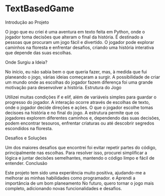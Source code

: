 
<h1>TextBasedGame</h1>

Introdução ao Projeto

O jogo que eu criei é uma aventura em texto feita em Python, onde o jogador toma decisões que alteram o final da história. É destinado a pessoas que procuram um jogo fácil e divertido. O jogador pode explorar caminhos na floresta e enfrentar desafios, criando uma história interativa que depende das suas escolhas.

Onde Surgiu a Ideia?

No início, eu não sabia bem o que queria fazer, mas, à medida que fui planeando o jogo, várias ideias começaram a surgir. A possibilidade de criar um mundo onde as escolhas do jogador fazem diferença foi uma grande motivação para desenvolver a história.
Estrutura do Jogo

Utilizei muitas condições if e elif, além de variáveis simples para guardar o progresso do jogador. A interação ocorre através de escolhas de texto, onde o jogador decide direções e ações. O que o jogador escolhe tomas decisoes na história e no final do jogo. A estrutura permite que os jogadores explorem diferentes caminhos e, dependendo das suas decisões, podem encontrar tesouros, enfrentar criaturas ou até descobrir segredos escondidos na floresta.

Desafios e Soluções

Um dos maiores desafios que encontrei foi evitar repetir partes do código, principalmente nas escolhas. Para resolver isso, procurei simplificar a lógica e juntar decisões semelhantes, mantendo o código limpo e fácil de entender.
Conclusão

Este projeto tem sido uma experiência muito positiva, ajudando-me a melhorar as minhas habilidades como programador. e Aprendi a importância de um bom planeamento No futuro, quero tornar o jogo mais completo, adicionando novas funcionalidades e desafios.
